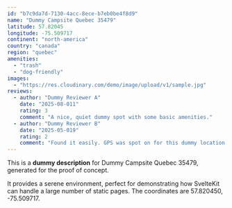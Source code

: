 ```yaml
---
id: "b7c9da7d-7130-4acc-8ece-b7eb0be4f8d9"
name: "Dummy Campsite Quebec 35479"
latitude: 57.82045
longitude: -75.509717
continent: "north-america"
country: "canada"
region: "quebec"
amenities:
  - "trash"
  - "dog-friendly"
images:
  - "https://res.cloudinary.com/demo/image/upload/v1/sample.jpg"
reviews:
  - author: "Dummy Reviewer A"
    date: "2025-08-011"
    rating: 3
    comment: "A nice, quiet dummy spot with some basic amenities."
  - author: "Dummy Reviewer B"
    date: "2025-05-019"
    rating: 2
    comment: "Found it easily. GPS was spot on for this dummy location."
---
```


This is a **dummy description** for Dummy Campsite Quebec 35479, generated for the proof of concept.

It provides a serene environment, perfect for demonstrating how SvelteKit can handle a large number of static pages. The coordinates are 57.820450, -75.509717.
